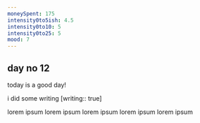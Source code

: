```yaml
---
moneySpent: 175
intensity0to5ish: 4.5
intensity0to10: 5 
intensity0to25: 5
mood: 7
---
```

## day no 12
today is a good day!
 

i did some writing [writing:: true]

lorem ipsum lorem ipsum lorem ipsum lorem ipsum lorem ipsum
